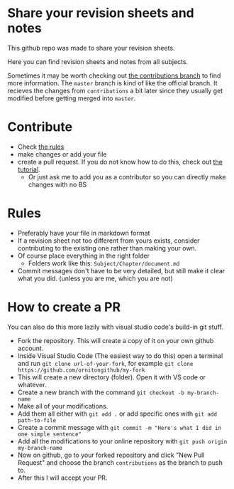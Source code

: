# Share your revision sheets and notes

This github repo was made to share your revision sheets.

Here you can find revision sheets and notes from all subjects.

Sometimes it may be worth checking out [the contributions branch](https://github.com/OrnitOnGithub/school/tree/contributions) to find more information. The `master` branch is kind of like the official branch. It recieves the changes from `contributions` a bit later since they usually get modified before getting merged into `master`.

# Contribute

- Check [the rules](#Rules)
- make changes or add your file
- create a pull request. If you do not know how to do this, check out [the tutorial](#how-to-create-a-PR).
  - Or just ask me to add you as a contributor so you can directly make changes with no BS

# Rules

- Preferably have your file in markdown format
- If a revision sheet not too different from yours exists, consider contributing to the existing one rather than making your own.
- Of course place everything in the right folder
   - Folders work like this: `Subject/Chapter/document.md`
- Commit messages don't have to be very detailed, but still make it clear what you did. (unless you are me, which you are not)

# How to create a PR

You can also do this more lazily with visual studio code's build-in git stuff.

- Fork the repository. This will create a copy of it on your own github account.
- Inside Visual Studio Code (The easiest way to do this) open a terminal and run `git clone url-of-your-fork`, for example `git clone https://github.com/ornitongithub/my-fork`
- This will create a new directory (folder). Open it with VS code or whatever.
- Create a new branch with the command `git checkout -b my-branch-name`
- Make all of your modifications.
- Add them all either with `git add .` or add specific ones with `git add path-to-file`
- Create a commit message with `git commit -m "Here's what I did in one simple sentence"`
- Add all the modifications to your online repository with `git push origin my-branch-name`
- Now on github, go to your forked repository and click "New Pull Request" and choose the branch `contributions` as the branch to push to.
- After this I will accept your PR.
